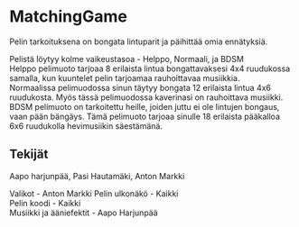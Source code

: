 # MatchingGame
Pelin tarkoituksena on bongata lintuparit ja päihittää omia ennätyksiä.  
  
Pelistä löytyy kolme vaikeustasoa - Helppo, Normaali, ja BDSM  
Helppo pelimuoto tarjoaa 8 erilaista lintua bongattavaksesi 4x4 ruudukossa samalla, kun kuuntelet pelin tarjoamaa rauhoittavaa musiikkia.  
Normaalissa pelimuodossa sinun täytyy bongata 12 erilaista lintua 4x6 ruudukosta. Myös tässä pelimuodossa kaverinasi on rauhoittava musiikki.  
BDSM pelimuoto on tarkoitettu heille, joiden juttu ei ole lintujen bongaus, vaan pään bängäys. Tämä pelimuoto tarjoaa sinulle 18 erilaista pääkalloa 6x6 ruudukolla hevimusiikin säestämänä.  
  
  
## Tekijät
Aapo harjunpää, Pasi Hautamäki, Anton Markki
  
Valikot - Anton Markki
Pelin ulkonäkö - Kaikki  
Pelin koodi - Kaikki  
Musiikki ja ääniefektit - Aapo Harjunpää
